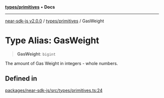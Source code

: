 [**types/primitives**](../README.md) • **Docs**

***

[near-sdk-js v2.0.0](../../../packages.md) / [types/primitives](../README.md) / GasWeight

# Type Alias: GasWeight

> **GasWeight**: `bigint`

The amount of Gas Weight in integers - whole numbers.

## Defined in

[packages/near-sdk-js/src/types/primitives.ts:24](https://github.com/LimeChain/near-sdk-js/blob/7f4c32d152c77ff1750b2fd1709e062f4bbc3e1e/packages/near-sdk-js/src/types/primitives.ts#L24)
